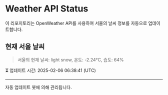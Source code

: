
# Weather API Status

이 리포지토리는 OpenWeather API를 사용하여 서울의 날씨 정보를 자동으로 업데이트합니다.

## 현재 서울 날씨
> 서울의 현재 날씨: light snow, 온도: -2.24°C, 습도: 64%

⏳ 업데이트 시간: 2025-02-06 06:38:41 (UTC)

---
자동 업데이트 봇에 의해 관리됩니다.
